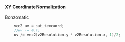 #### XY Coordinate Normalization 
Bonzomatic
```c	
	vec2 uv = out_texcoord;
	//uv -= 0.5;
	uv /= vec2(v2Resolution.y / v2Resolution.x, 1)/2;


```

